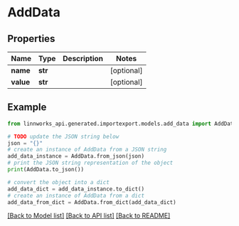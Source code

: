 # AddData


## Properties

Name | Type | Description | Notes
------------ | ------------- | ------------- | -------------
**name** | **str** |  | [optional] 
**value** | **str** |  | [optional] 

## Example

```python
from linnworks_api.generated.importexport.models.add_data import AddData

# TODO update the JSON string below
json = "{}"
# create an instance of AddData from a JSON string
add_data_instance = AddData.from_json(json)
# print the JSON string representation of the object
print(AddData.to_json())

# convert the object into a dict
add_data_dict = add_data_instance.to_dict()
# create an instance of AddData from a dict
add_data_from_dict = AddData.from_dict(add_data_dict)
```
[[Back to Model list]](../README.md#documentation-for-models) [[Back to API list]](../README.md#documentation-for-api-endpoints) [[Back to README]](../README.md)


